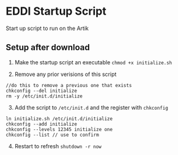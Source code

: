 # EDDI Startup Script
Start up script to run on the Artik

## Setup after download
1. Make the startup script an executable
  ``` chmod +x initialize.sh ```

2. Remove any prior verisions of this script
  ```
  //do this to remove a previous one that exists
  chkconfig --del initialize 
  rm -y /etc/init.d/initialize 
  ```

3. Add the script to ```/etc/init.d``` and the register with ```chkconfig```
  ```
  ln initialize.sh /etc/init.d/initialize
  chkconfig --add initialize
  chkconfig --levels 12345 initialize one
  chkconfig --list // use to confirm
  ```

4. Restart to refresh
  ```shutdown -r now```
